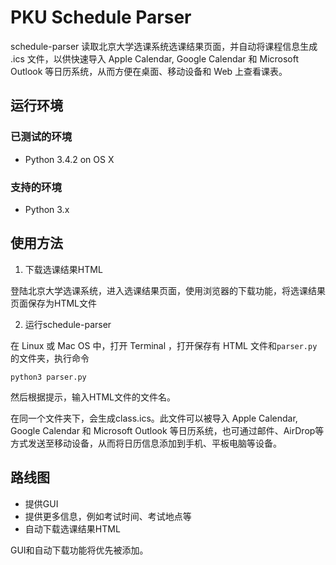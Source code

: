 # PKU Schedule Parser

schedule-parser 读取北京大学选课系统选课结果页面，并自动将课程信息生成 .ics 文件，以供快速导入 Apple Calendar, Google Calendar 和 Microsoft Outlook 等日历系统，从而方便在桌面、移动设备和 Web 上查看课表。

## 运行环境

### 已测试的环境
- Python 3.4.2 on OS X

### 支持的环境
- Python 3.x

## 使用方法

1. 下载选课结果HTML

  登陆北京大学选课系统，进入选课结果页面，使用浏览器的下载功能，将选课结果页面保存为HTML文件

2. 运行schedule-parser

  在 Linux 或 Mac OS 中，打开 Terminal ，打开保存有 HTML 文件和```parser.py```的文件夹，执行命令
  ```
  python3 parser.py
  ```
  然后根据提示，输入HTML文件的文件名。

  在同一个文件夹下，会生成class.ics。此文件可以被导入 Apple Calendar, Google Calendar 和 Microsoft Outlook 等日历系统，也可通过邮件、AirDrop等方式发送至移动设备，从而将日历信息添加到手机、平板电脑等设备。

## 路线图
- 提供GUI
- 提供更多信息，例如考试时间、考试地点等
- 自动下载选课结果HTML

GUI和自动下载功能将优先被添加。
